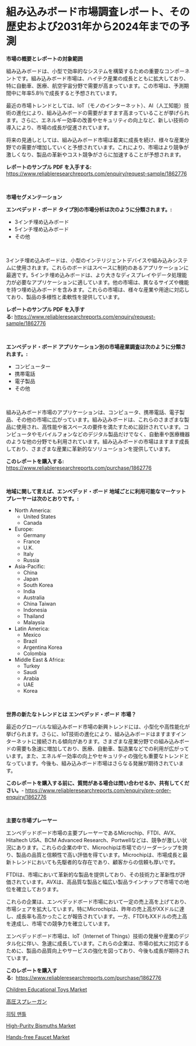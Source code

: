 <p><h1>組み込みボード市場調査レポート、その歴史および2031年から2024年までの予測</h1></p><p><strong>市場の概要とレポートの対象範囲</strong></p>
<p><p>組み込みボードは、小型で効率的なシステムを構築するための重要なコンポーネントです。組み込みボード市場は、ハイテク産業の成長とともに拡大しており、特に自動車、医療、航空宇宙分野で需要が高まっています。この市場は、予測期間中に年率5.8％で成長すると予想されています。</p><p>最近の市場トレンドとしては、IoT（モノのインターネット）、AI（人工知能）技術の進化により、組み込みボードの需要がますます高まっていることが挙げられます。さらに、エネルギー効率の改善やセキュリティの向上など、新しい技術の導入により、市場の成長が促進されています。</p><p>将来の見通しとしては、組み込みボード市場は着実に成長を続け、様々な産業分野での需要が増加していくと予想されています。これにより、市場はより競争が激しくなり、製品の革新やコスト競争がさらに加速することが予想されます。</p></p>
<p><strong>レポートのサンプル PDF を入手する:</strong> <a href="https://www.reliableresearchreports.com/enquiry/request-sample/1862776">https://www.reliableresearchreports.com/enquiry/request-sample/1862776</a></p>
<p>&nbsp;</p>
<p><strong>市場セグメンテーション</strong></p>
<p><strong>エンベデッド・ボード タイプ別の市場分析は次のように分類されます。:</strong></p>
<p><ul><li>3インチ埋め込みボード</li><li>5インチ埋め込みボード</li><li>その他</li></ul></p>
<p>&nbsp;</p>
<p><p>3インチ埋め込みボードは、小型のインテリジェントデバイスや組み込みシステムに使用されます。これらのボードはスペースに制約のあるアプリケーションに最適です。5インチ埋め込みボードは、より大きなディスプレイやデータ処理能力が必要なアプリケーションに適しています。他の市場は、異なるサイズや機能を持つ埋め込みボードを含みます。これらの市場は、様々な産業や用途に対応しており、製品の多様性と柔軟性を提供しています。</p></p>
<p><strong>レポートのサンプル PDF を入手する:</strong>&nbsp;<a href="https://www.reliableresearchreports.com/enquiry/request-sample/1862776">https://www.reliableresearchreports.com/enquiry/request-sample/1862776</a></p>
<p>&nbsp;</p>
<p><strong> エンベデッド・ボード アプリケーション別の市場産業調査は次のように分類されます。:</strong></p>
<p><ul><li>コンピューター</li><li>携帯電話</li><li>電子製品</li><li>その他</li></ul></p>
<p>&nbsp;</p>
<p><p>組み込みボード市場のアプリケーションは、コンピュータ、携帯電話、電子製品、その他の市場に広がっています。組み込みボードは、これらのさまざまな製品に使用され、高性能や省スペースの要件を満たすために設計されています。コンピュータやモバイルフォンなどのデジタル製品だけでなく、自動車や医療機器のような他の分野でも利用されています。組み込みボードの市場はますます成長しており、さまざまな産業に革新的なソリューションを提供しています。</p></p>
<p><strong>このレポートを購入する:</strong>&nbsp; <a href="https://www.reliableresearchreports.com/purchase/1862776">https://www.reliableresearchreports.com/purchase/1862776</a></p>
<p>&nbsp;</p>
<p><strong>地域に関して言えば、エンベデッド・ボード 地域ごとに利用可能なマーケットプレーヤーは次のとおりです。:</strong></p>
<p><ul>
    <li>
        North America:
        <ul>
            <li>United States</li>
            <li>Canada</li>
        </ul>
    </li>
    <li>
        Europe:
        <ul>
            <li>Germany</li>
            <li>France</li>
            <li>U.K.</li>
            <li>Italy</li>
            <li>Russia</li>
        </ul>
    </li>
    <li>
        Asia-Pacific:
        <ul>
            <li>China</li>
            <li>Japan</li>
            <li>South Korea</li>
            <li>India</li>
            <li>Australia</li>
            <li>China Taiwan</li>
            <li>Indonesia</li>
            <li>Thailand</li>
            <li>Malaysia</li>
        </ul>
    </li>
    <li>
        Latin America:
        <ul>
            <li>Mexico</li>
            <li>Brazil</li>
            <li>Argentina Korea</li>
            <li>Colombia</li>
        </ul>
    </li>
    <li>
        Middle East & Africa:
        <ul>
            <li>Turkey</li>
            <li>Saudi</li>
            <li>Arabia</li>
            <li>UAE</li>
            <li>Korea</li>
        </ul>
    </li>
    </ul></p>
<p>&nbsp;</p>
<p><strong>世界の新たなトレンドとは エンベデッド・ボード 市場？</strong></p>
<p><p>最近のグローバルな組込みボード市場の新興トレンドには、小型化や高性能化が挙げられます。さらに、IoT技術の進化により、組み込みボードはますますインターネットに接続される傾向があります。さまざまな産業分野での組み込みボードの需要も急速に増加しており、医療、自動車、製造業などでの利用が広がっています。また、エネルギー効率の向上やセキュリティの強化も重要なトレンドとなっています。今後も、組み込みボード市場はさらなる発展が期待されています。</p></p>
<p><strong>このレポートを購入する前に、質問がある場合は問い合わせるか、共有してください。</strong>- <a href="https://www.reliableresearchreports.com/enquiry/pre-order-enquiry/1862776">https://www.reliableresearchreports.com/enquiry/pre-order-enquiry/1862776</a></p>
<p>&nbsp;</p>
<p><strong>主要な市場プレーヤー</strong></p>
<p><p>エンベデッドボード市場の主要プレーヤーであるMicrochip、FTDI、AVX、Hitaltech USA、BCM Advanced Research、Portwellなどは、競争が激しい状況にあります。これらの企業の中で、Microchipは市場でのリーダーシップを誇り、製品の品質と信頼性で高い評価を得ています。Microchipは、市場成長と最新トレンドにおいても先駆者的な存在であり、顧客からの信頼も厚いです。</p><p>FTDIは、市場において革新的な製品を提供しており、その技術力と革新性が評価されています。AVXは、高品質な製品と幅広い製品ラインナップで市場での地位を確立しております。</p><p>これらの企業は、エンベデッドボード市場において一定の売上高を上げており、市場シェアを拡大しています。特にMicrochipは、昨年の売上高がXXドルに達し、成長率も高かったことが報告されています。一方、FTDIもXXドルの売上高を達成し、市場での競争力を確立しています。</p><p>エンベデッドボード市場は、IoT（Internet of Things）技術の発展や産業のデジタル化に伴い、急速に成長しています。これらの企業は、市場の拡大に対応するために、製品の品質向上やサービスの強化を図っており、今後も成長が期待されています。</p></p>
<p><strong>このレポートを購入する:</strong>&nbsp;&nbsp;<a href="https://www.reliableresearchreports.com/purchase/1862776">https://www.reliableresearchreports.com/purchase/1862776</a></p>
<p><p><a href="https://issuu.com/reportprime-2/docs/children-educational-toys-market-size-2030.pptx">Children Educational Toys Market</a></p><p><a href="https://github.com/ppmazlotr77499/Market-Research-Report-List-1/blob/main/3354071192069.md">高圧スプレーガン</a></p><p><a href="https://github.com/idcefvhkdut6/Market-Research-Report-List-1/blob/main/1034600191884.md">히팅 맨틀</a></p><p><a href="https://fearless-okapi-6c8.notion.site/High-Purity-Bismuths-Market-Size-Share-Trends-Analysis-Report-By-Application-Regional-Outlook-C-396da7bf9468497f8e08dc1b2d593d8f">High-Purity Bismuths Market</a></p><p><a href="https://issuu.com/reportprime-2/docs/hands-free-faucet-market-size-2030.pptx">Hands-free Faucet Market</a></p></p>